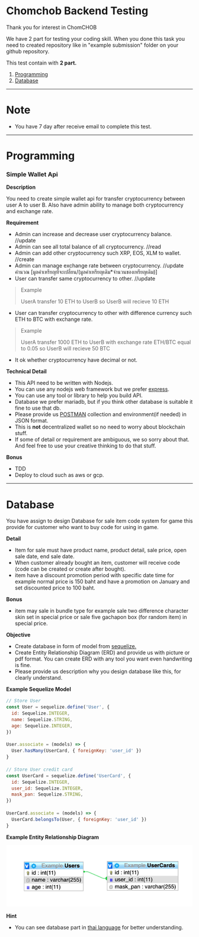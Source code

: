 # Chomchob Backend Testing

Thank you for interest in ChomCHOB

We have 2 part for testing your coding skill.
When you done this task you need to created repository like in "example submission" folder on your github repository.

This test contain with __2 part.__

1. [Programming](#programming)
2. [Database](#database)

---

# Note
- You have 7 day after receive email to complete this test.

---

# Programming

  ### Simple Wallet Api

  **Description**
  
  You need to create simple wallet api for transfer cryptocurrency between user A to user B. Also have admin ability to manage both cryptocurrency and exchange rate.

  **Requirement**

  - Admin can increase and decrease user cryptocurrency balance. //update
  - Admin can see all total balance of all cryptocurrency. //read
  - Admin can add other cryptocurrency such XRP, EOS, XLM to wallet. //create
  - Admin can manage exchange rate between cryptocurrency. //update คำนวณ [มูลค่าเหรียญที่จะเปลี่ยน/(มูลค่าเหรียญเดิม*จำนวนของเหรียญเดิม)]
  - User can transfer same cryptocurrency to other. //update
  > Example
  >
  > UserA transfer 10 ETH to UserB so UserB will recieve 10 ETH
  - User can transfer cryptocurrency to other with difference currency such ETH to BTC with exchange rate.
  > Example
  >
  > UserA transfer 1000 ETH to UserB with exchange rate ETH/BTC equal to 0.05 so UserB will recieve 50 BTC
  - It ok whether cryptocurrency have decimal or not.

  **Technical Detail**
  - This API need to be written with Nodejs.
  - You can use any nodejs web framework but we prefer [express](https://expressjs.com/).
  - You can use any tool or library to help you build API. 
  - Database we prefer mariadb, but if you think other database is suitable it fine to use that db.
  - Please provide us [POSTMAN](https://www.postman.com/) collection and environment(if needed) in JSON format.
  - This is **not** decentralized wallet so no need to worry about blockchain stuff.
  - If some of detail or requirement are ambiguous, we so sorry about that. And feel free to use your creative thinking to do that stuff.
  
  **Bonus**
  - TDD
  - Deploy to cloud such as aws or gcp.


---

# Database


You have assign to design Database for sale item code system for game
this provide for customer who want to buy code for using in game.

  **Detail**
  
  - Item for sale must have product name, product detail, sale price, open sale date, end sale date.
  - When customer already bought an item, customer will receive code (code can be created or create after bought).
  - item have a discount promotion period with specific date time for example normal price is 150 baht and have a promotion on January and set discounted price to 100 baht.

  **Bonus**

  - item may sale in bundle type for example sale two difference character skin set in special price or sale five gachapon box (for random item) in special price.

  **Objective**

  - Create database in form of model from [sequelize.](https://github.com/sequelize/sequelize)
  - Create Entity Relationship Diagram (ERD) and provide us with picture or pdf format. You can create ERD with any tool you want even handwriting is fine.
  - Please provide us description why you design database like this, for clearly understand.
  
  **Example Sequelize Model**

  ```js
  // Store User
  const User = sequelize.define('User', {
    id: Sequelize.INTEGER,
    name: Sequelize.STRING,
    age: Sequelize.INTEGER,
  })
  
  User.associate = (models) => {
    User.hasMany(UserCard, { foreignKey: 'user_id' })
  }

  // Store User credit card 
  const UserCard = sequelize.define('UserCard', {
    id: Sequelize.INTEGER,
    user_id: Sequelize.INTEGER,
    mask_pan: Sequelize.STRING,
  })

  UserCard.associate = (models) => {
    UserCard.belongsTo(User, { foreignKey: 'user_id' })
  }
  ```

  **Example Entity Relationship Diagram**

  ![ERD](image/ERD.png)

  
  **Hint**

  - You can see database part in [thai language](translate/THAI_DB.md) for better understanding.
